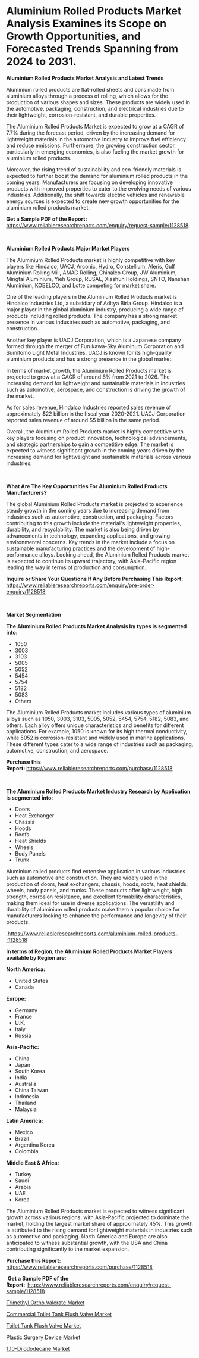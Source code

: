 <p><h1>Aluminium Rolled Products Market Analysis Examines its Scope on Growth Opportunities, and Forecasted Trends Spanning from 2024 to 2031.</h1></p><p><strong>Aluminium Rolled Products Market Analysis and Latest Trends</strong></p>
<p><p>Aluminium rolled products are flat-rolled sheets and coils made from aluminium alloys through a process of rolling, which allows for the production of various shapes and sizes. These products are widely used in the automotive, packaging, construction, and electrical industries due to their lightweight, corrosion-resistant, and durable properties.</p><p>The Aluminium Rolled Products Market is expected to grow at a CAGR of 7.7% during the forecast period, driven by the increasing demand for lightweight materials in the automotive industry to improve fuel efficiency and reduce emissions. Furthermore, the growing construction sector, particularly in emerging economies, is also fueling the market growth for aluminium rolled products.</p><p>Moreover, the rising trend of sustainability and eco-friendly materials is expected to further boost the demand for aluminium rolled products in the coming years. Manufacturers are focusing on developing innovative products with improved properties to cater to the evolving needs of various industries. Additionally, the shift towards electric vehicles and renewable energy sources is expected to create new growth opportunities for the aluminium rolled products market.</p></p>
<p><strong>Get a Sample PDF of the Report:&nbsp;</strong> <a href="https://www.reliableresearchreports.com/enquiry/request-sample/1128518">https://www.reliableresearchreports.com/enquiry/request-sample/1128518</a></p>
<p>&nbsp;</p>
<p><strong>Aluminium Rolled Products Major Market Players</strong></p>
<p><p>The Aluminium Rolled Products market is highly competitive with key players like Hindalco, UACJ, Arconic, Hydro, Constellium, Aleris, Gulf Aluminium Rolling Mill, AMAG Rolling, Chinalco Group, JW Aluminium, Mingtai Aluminium, Yieh Group, RUSAL, Xiashun Holdings, SNTO, Nanshan Aluminium, KOBELCO, and Lotte competing for market share.</p><p>One of the leading players in the Aluminium Rolled Products market is Hindalco Industries Ltd, a subsidiary of Aditya Birla Group. Hindalco is a major player in the global aluminium industry, producing a wide range of products including rolled products. The company has a strong market presence in various industries such as automotive, packaging, and construction.</p><p>Another key player is UACJ Corporation, which is a Japanese company formed through the merger of Furukawa-Sky Aluminum Corporation and Sumitomo Light Metal Industries. UACJ is known for its high-quality aluminium products and has a strong presence in the global market.</p><p>In terms of market growth, the Aluminium Rolled Products market is projected to grow at a CAGR of around 6% from 2021 to 2026. The increasing demand for lightweight and sustainable materials in industries such as automotive, aerospace, and construction is driving the growth of the market.</p><p>As for sales revenue, Hindalco Industries reported sales revenue of approximately $22 billion in the fiscal year 2020-2021. UACJ Corporation reported sales revenue of around $5 billion in the same period.</p><p>Overall, the Aluminium Rolled Products market is highly competitive with key players focusing on product innovation, technological advancements, and strategic partnerships to gain a competitive edge. The market is expected to witness significant growth in the coming years driven by the increasing demand for lightweight and sustainable materials across various industries.</p></p>
<p>&nbsp;</p>
<p><strong>What Are The Key Opportunities For Aluminium Rolled Products Manufacturers?</strong></p>
<p><p>The global Aluminium Rolled Products market is projected to experience steady growth in the coming years due to increasing demand from industries such as automotive, construction, and packaging. Factors contributing to this growth include the material's lightweight properties, durability, and recyclability. The market is also being driven by advancements in technology, expanding applications, and growing environmental concerns. Key trends in the market include a focus on sustainable manufacturing practices and the development of high-performance alloys. Looking ahead, the Aluminium Rolled Products market is expected to continue its upward trajectory, with Asia-Pacific region leading the way in terms of production and consumption.</p></p>
<p><strong>Inquire or Share Your Questions If Any Before Purchasing This Report:</strong> <a href="https://www.reliableresearchreports.com/enquiry/pre-order-enquiry/1128518">https://www.reliableresearchreports.com/enquiry/pre-order-enquiry/1128518</a></p>
<p>&nbsp;</p>
<p><strong>Market Segmentation</strong></p>
<p><strong>The Aluminium Rolled Products Market Analysis by types is segmented into:</strong></p>
<p><ul><li>1050</li><li>3003</li><li>3103</li><li>5005</li><li>5052</li><li>5454</li><li>5754</li><li>5182</li><li>5083</li><li>Others</li></ul></p>
<p><p>The Aluminium Rolled Products market includes various types of aluminium alloys such as 1050, 3003, 3103, 5005, 5052, 5454, 5754, 5182, 5083, and others. Each alloy offers unique characteristics and benefits for different applications. For example, 1050 is known for its high thermal conductivity, while 5052 is corrosion-resistant and widely used in marine applications. These different types cater to a wide range of industries such as packaging, automotive, construction, and aerospace.</p></p>
<p><strong>Purchase this Report:&nbsp;</strong><a href="https://www.reliableresearchreports.com/purchase/1128518">https://www.reliableresearchreports.com/purchase/1128518</a></p>
<p>&nbsp;</p>
<p><strong>The Aluminium Rolled Products Market Industry Research by Application is segmented into:</strong></p>
<p><ul><li>Doors</li><li>Heat Exchanger</li><li>Chassis</li><li>Hoods</li><li>Roofs</li><li>Heat Shields</li><li>Wheels</li><li>Body Panels</li><li>Trunk</li></ul></p>
<p><p>Aluminium rolled products find extensive application in various industries such as automotive and construction. They are widely used in the production of doors, heat exchangers, chassis, hoods, roofs, heat shields, wheels, body panels, and trunks. These products offer lightweight, high strength, corrosion resistance, and excellent formability characteristics, making them ideal for use in diverse applications. The versatility and durability of aluminium rolled products make them a popular choice for manufacturers looking to enhance the performance and longevity of their products.</p></p>
<p><a href="https://www.reliableresearchreports.com/aluminium-rolled-products-r1128518">&nbsp;https://www.reliableresearchreports.com/aluminium-rolled-products-r1128518</a></p>
<p><strong>In terms of Region, the Aluminium Rolled Products Market Players available by Region are:</strong></p>
<p>
    <p> <strong> North America: </strong>
        <ul>
            <li>United States</li>
            <li>Canada</li>
        </ul>
        </p> 
    <p> <strong> Europe: </strong>
        <ul>
            <li>Germany</li>
            <li>France</li>
            <li>U.K.</li>
            <li>Italy</li>
            <li>Russia</li>
        </ul>
        </p> 
    <p> <strong> Asia-Pacific: </strong>
        <ul>
            <li>China</li>
            <li>Japan</li>
            <li>South Korea</li>
            <li>India</li>
            <li>Australia</li>
            <li>China Taiwan</li>
            <li>Indonesia</li>
            <li>Thailand</li>
            <li>Malaysia</li>
        </ul>
        </p> 
    <p> <strong> Latin America: </strong>
        <ul>
            <li>Mexico</li>
            <li>Brazil</li>
            <li>Argentina Korea</li>
            <li>Colombia</li>
        </ul>
        </p> 
    <p> <strong> Middle East & Africa: </strong>
        <ul>
            <li>Turkey</li>
            <li>Saudi</li>
            <li>Arabia</li>
            <li>UAE</li>
            <li>Korea</li>
        </ul>
    </p>
    </p>
<p><p>The Aluminium Rolled Products market is expected to witness significant growth across various regions, with Asia-Pacific projected to dominate the market, holding the largest market share of approximately 45%. This growth is attributed to the rising demand for lightweight materials in industries such as automotive and packaging. North America and Europe are also anticipated to witness substantial growth, with the USA and China contributing significantly to the market expansion.</p></p>
<p><strong>Purchase this Report: </strong><a href="https://www.reliableresearchreports.com/purchase/1128518">https://www.reliableresearchreports.com/purchase/1128518</a></p>
<p>&nbsp;<strong>Get a Sample PDF of the Report:&nbsp;&nbsp;</strong><a href="https://www.reliableresearchreports.com/enquiry/request-sample/1128518">https://www.reliableresearchreports.com/enquiry/request-sample/1128518</a></p>
<p><strong></strong></p>
<p><p><a href="https://www.linkedin.com/pulse/trimethyl-ortho-valerate-industry-analysis-report-its-market-ez82c">Trimethyl Ortho Valerate Market</a></p><p><a href="https://github.com/ochgvvcj16/Market-Research-Report-List-1/blob/main/commercial-toilet-tank-flush-valve-market.md">Commercial Toilet Tank Flush Valve Market</a></p><p><a href="https://github.com/anggakarna133/Market-Research-Report-List-1/blob/main/toilet-tank-flush-valve-market.md">Toilet Tank Flush Valve Market</a></p><p><a href="https://medium.com/@susanwest38/plastic-surgery-device-market-forecast-global-market-trends-and-analysis-from-2024-to-2031-covered-464d7c5ae7d4">Plastic Surgery Device Market</a></p><p><a href="https://medium.com/@amanda.hamilton54645/insights-into-1-10-diiododecane-market-share-and-competitive-landscape-for-period-from-2024-to-2031-c7edab7e4e8d">1,10-Diiododecane Market</a></p></p>